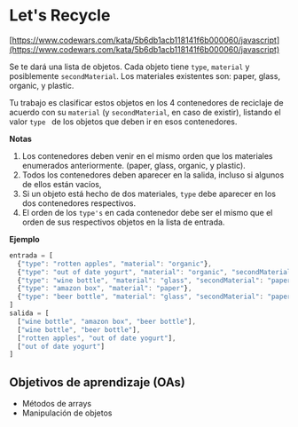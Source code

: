 # Let's Recycle

[https://www.codewars.com/kata/5b6db1acb118141f6b000060/javascript](https://www.codewars.com/kata/5b6db1acb118141f6b000060/javascript)

Se te dará una lista de objetos. Cada objeto tiene `type`, `material` y posiblemente `secondMaterial`. Los materiales existentes son: paper, glass, organic, y plastic.

Tu trabajo es clasificar estos objetos en los 4 contenedores de reciclaje de acuerdo con su `material` (y `secondMaterial`, en caso de existir), listando el valor `type ` de los objetos que deben ir en esos contenedores.

__Notas__
1. Los contenedores deben venir en el mismo orden que los materiales enumerados anteriormente. (paper, glass, organic, y plastic).
2. Todos los contenedores deben aparecer en la salida, incluso si algunos de ellos están vacíos,
3. Si un objeto está hecho de dos materiales, `type` debe aparecer en los dos contenedores respectivos.
4. El orden de los `type's` en cada contenedor debe ser el mismo que el orden de sus respectivos objetos en la lista de entrada.

__Ejemplo__

```js
entrada = [
  {"type": "rotten apples", "material": "organic"},
  {"type": "out of date yogurt", "material": "organic", "secondMaterial": "plastic"},
  {"type": "wine bottle", "material": "glass", "secondMaterial": "paper"},
  {"type": "amazon box", "material": "paper"},
  {"type": "beer bottle", "material": "glass", "secondMaterial": "paper"}
]
salida = [
  ["wine bottle", "amazon box", "beer bottle"],
  ["wine bottle", "beer bottle"],
  ["rotten apples", "out of date yogurt"],
  ["out of date yogurt"]
]
```

## Objetivos de aprendizaje (OAs)

- Métodos de arrays
- Manipulación de objetos
